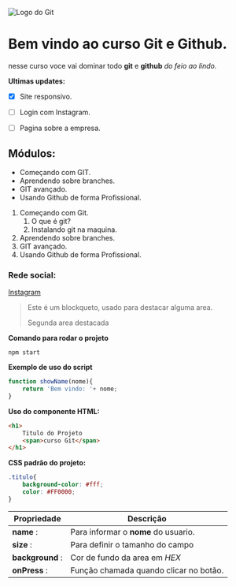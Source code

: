 ![Logo do Git](https://sujeitoprogramador.com/wp-content/uploads/2021/04/gitimage.png)

# Bem vindo ao curso Git e Github.
nesse curso voce vai dominar todo **git** e **github** _do feio ao lindo._

**Ultimas updates:**
- [x] Site responsivo.
- [ ] Login com Instagram.
- [ ] Pagina sobre  a empresa.



## Módulos:
* Começando com GIT.
* Aprendendo sobre branches.
* GIT avançado.
* Usando Github de forma Profissional.

1. Começando com Git.
    1. O que é git?
    2. Instalando git na maquina.
2. Aprendendo sobre branches.
3. GIT avançado.
4. Usando Github de forma Profissional.

### Rede social:
[ Instagram](https://instagram.com/jpbertilhooficial)

>Este é um blockqueto, usado para destacar alguma area.
>
>Segunda area destacada


**Comando para rodar o projeto**

```node
npm start
```

**Exemplo de uso do script**
```js
function showName(nome){
    return 'Bem vindo: '+ nome;
}

```

**Uso do componente HTML:**
```html
<h1>
    Titulo do Projeto
    <span>curso Git</span>
</h1>
```

**CSS padrão do projeto:**
```css
.titulo{
    background-color: #fff;
    color: #FF0000;
}
```

Propriedade | Descrição
---------- | ----------
**name** : | Para informar o **nome** do usuario.
**size** : | Para definir o tamanho do campo
**background** : | Cor de fundo da area em _HEX_
**onPress** : | Função chamada quando clicar no botão.